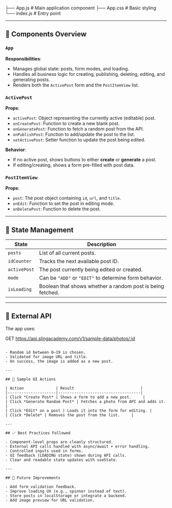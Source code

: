 ├── App.js              # Main application component
├── App.css             # Basic styling
└── index.js            # Entry point


---

## 🧠 Components Overview

### `App`

**Responsibilities**:
- Manages global state: posts, form modes, and loading.
- Handles all business logic for creating, publishing, deleting, editing, and generating posts.
- Renders both the `ActivePost` form and the `PostItemView` list.

### `ActivePost`

**Props**:
- `activePost`: Object representing the currently active (editable) post.
- `onCreatePost`: Function to create a new blank post.
- `onGeneratePost`: Function to fetch a random post from the API.
- `onPublishPost`: Function to add/update the post to the list.
- `setActivePost`: Setter function to update the post being edited.

**Behavior**:
- If no active post, shows buttons to either **create** or **generate** a post.
- If editing/creating, shows a form pre-filled with post data.

### `PostItemView`

**Props**:
- `post`: The post object containing `id`, `url`, and `title`.
- `onEdit`: Function to set the post in editing mode.
- `onDeletePost`: Function to delete the post.

---

## 🔧 State Management

| State          | Description |
|----------------|-------------|
| `posts`        | List of all current posts. |
| `idCounter`    | Tracks the next available post ID. |
| `activePost`   | The post currently being edited or created. |
| `mode`         | Can be `"ADD"` or `"EDIT"` to determine form behavior. |
| `isLoading`    | Boolean that shows whether a random post is being fetched. |

---

## 🔌 External API

The app uses:

GET https://api.slingacademy.com/v1/sample-data/photos/:id
```

- Random id between 0–19 is chosen.
- Validated for image URL and title.
- On success, the image is added as a new post.

---

## 📸 Sample UI Actions

| Action              | Result                             |
|---------------------|------------------------------------|
| Click *Create Post* | Shows a form to add a new post.     |
| Click *Generate Random Post* | Fetches a photo from API and adds it. |
| Click *Edit* on a post | Loads it into the form for editing. |
| Click *Delete* | Removes the post from the list.     |

---

## ✅ Best Practices Followed

- Component-level props are cleanly structured.
- External API calls handled with async/await + error handling.
- Controlled inputs used in forms.
- UI feedback (LOADING state) shown during API calls.
- Clear and readable state updates with useState.

---

## 🧪 Future Improvements

- Add form validation feedback.
- Improve loading UX (e.g., spinner instead of text).
- Store posts in localStorage or integrate a backend.
- Add image preview for URL validation.